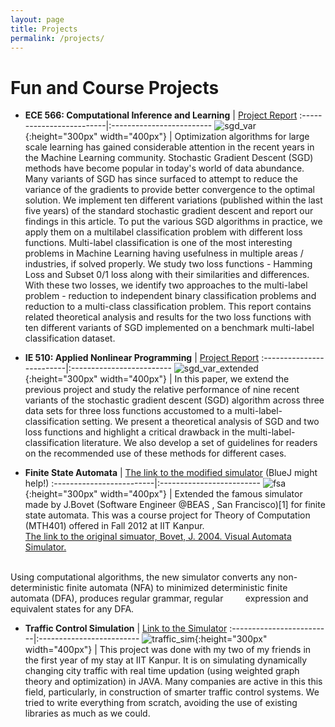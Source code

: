 ```yaml
---
layout: page
title: Projects
permalink: /projects/
---
```

# Fun and Course Projects

* **ECE 566: Computational Inference and Learning** | [Project Report](../assets/docs/ece_566.pdf)
:-------------------------|:-------------------------
![sgd_var](../assets/img/sgd_var.png "ECE 566 Course Project"){:height="300px" width="400px"}  |  Optimization algorithms for large scale learning has gained considerable attention in the recent years in the Machine Learning community. Stochastic Gradient Descent (SGD) methods have become popular in today's world of data abundance. Many variants of SGD has since surfaced to attempt to reduce the variance of the gradients to provide better convergence to the optimal solution. We implement ten different variations (published within the last five years) of the standard stochastic gradient descent and report our findings in this article. To put the various SGD algorithms in practice, we apply them on a multilabel classification problem with different loss functions. Multi-label classification is one of the most interesting problems in Machine Learning having usefulness in multiple areas / industries, if solved properly. We study two loss functions - Hamming Loss and Subset 0/1 loss along with their similarities and differences. With these two losses, we identify two approaches to the multi-label problem - reduction to independent binary classification problems and reduction to a multi-class classification problem. This report contains related theoretical analysis and results for the two loss functions with ten different variants of SGD implemented on a benchmark multi-label classification dataset.

* **IE 510: Applied Nonlinear Programming** | [Project Report](../assets/docs/ie_510.pdf)
:-------------------------|:-------------------------
![sgd_var_extended](../assets/img/sgd_var_ext.png "IE 510 Course Project"){:height="300px" width="400px"}  |  In this paper, we extend the previous project and study the relative performance of nine recent variants of the stochastic gradient descent (SGD) algorithm across three data sets for three loss functions accustomed to a multi-label-classification setting. We present a theoretical analysis of SGD and two loss functions and highlight a critical drawback in the multi-label-classification literature. We also develop a set of guidelines for readers on the recommended use of these methods for different cases.

* **Finite State Automata** | [The link to the modified simulator](https://href.li/?https://www.dropbox.com/s/9c5tzwn1awkdp5u/Source%20Code.zip) (BlueJ might help!)
:-------------------------|:-------------------------
![fsa](../assets/img/sfa.png "Finite State Automata Simulator"){:height="300px" width="400px"}  |  Extended the famous simulator made by J.Bovet (Software Engineer @BEAS , San Francisco)[1] for finite state automata. This was a course project for Theory of Computation (MTH401) offered in Fall 2012 at IIT Kanpur.<br />
[The link to the original simuator, Bovet, J. 2004. Visual Automata Simulator.](https://href.li/?http://www.cs.usfca.edu/~jbovet/vas.html)
<br />
Using computational algorithms, the new simulator converts any non-deterministic finite automata (NFA) to minimized deterministic finite automata (DFA), produces regular grammar, regular &nbsp;&nbsp;&nbsp;&nbsp;&nbsp;&nbsp;&nbsp;&nbsp;expression and equivalent states for any DFA.

* **Traffic Control Simulation** | [Link to the Simulator](https://href.li/?https://www.dropbox.com/s/vmyz7x1uxhvkui8/Code.zip)
:-------------------------|:-------------------------
![traffic_sim](../assets/img/traffic_sim.PNG "Traffic Simulator"){:height="300px" width="400px"}  |  This project was done with my two of my friends in the first year of my stay at IIT Kanpur. It is on simulating dynamically changing city traffic with real time updation (using weighted graph theory and optimization) in JAVA. Many companies are active in this this field, particularly, in construction of smarter traffic control systems. We tried to write everything from scratch, avoiding the use of existing libraries as much as we could.